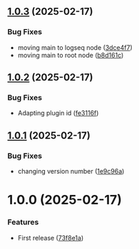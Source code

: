 ## [1.0.3](https://github.com/Layxe/Logseq-Linkwarden/compare/v1.0.2...v1.0.3) (2025-02-17)


### Bug Fixes

* moving main to logseq node ([3dce4f7](https://github.com/Layxe/Logseq-Linkwarden/commit/3dce4f7415b3893c06146b2b1129a70485c7997e))
* moving main to root node ([b8d161c](https://github.com/Layxe/Logseq-Linkwarden/commit/b8d161c05d0434b133648cc880aa379033c67578))

## [1.0.2](https://github.com/Layxe/Logseq-Linkwarden/compare/v1.0.1...v1.0.2) (2025-02-17)


### Bug Fixes

* Adapting plugin id ([fe3116f](https://github.com/Layxe/Logseq-Linkwarden/commit/fe3116fdb5d16c985f6f145789935c3a8b72221a))

## [1.0.1](https://github.com/Layxe/Logseq-Linkwarden/compare/v1.0.0...v1.0.1) (2025-02-17)


### Bug Fixes

* changing version number ([1e9c96a](https://github.com/Layxe/Logseq-Linkwarden/commit/1e9c96a9ada67ab6a4069b714c1823a83de7d35d))

# 1.0.0 (2025-02-17)


### Features

* First release ([73f8e1a](https://github.com/Layxe/Logseq-Linkwarden/commit/73f8e1adb44bfc605c9f61f531a6907c7e870193))
